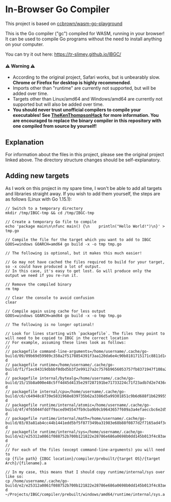 # In-Browser Go Compiler

This project is based on [ccbrown/wasm-go-playground](https://github.com/ccbrown/wasm-go-playground)

This is the Go compiler ("gc") compiled for WASM, running in your browser! It can be used to compile Go programs without the need to install anything on your computer.

You can try it out here: https://tr-slimey.github.io/IBGC/

#### ⚠️ Warning ⚠️

- According to the original project, Safari works, but is unbearably slow. **Chrome or Firefox for desktop is highly recommended**.
- Imports other than "runtime" are currently not supported, but will be added over time.
- Targets other than Linux/amd64 and Windows/amd64 are currently not supported but will also be added over time.
- **You should never trust unofficial compilers to compile your executables! See [TheKenThompsonHack](https://wiki.c2.com/?TheKenThompsonHack) for more information. You are encouraged to replace the binary compiler in this repository with one compiled from source by yourself!**

## Explanation

For information about the files in this project, please see the original project linked above. The directory structure changes should be self-explanatory.

## Adding new targets

As I work on this project in my spare time, I won't be able to add all targets and libraries straight away. If you wish to add them yourself, the steps are
as follows (Linux with Go 1.15.1):

    // Switch to a temporary directory
    mkdir /tmp/IBGC-tmp && cd /tmp/IBGC-tmp

    // Create a temporary Go file to compile
    echo 'package main\n\nfunc main() {\n    println("Hello World!")\n}' > tmp.go

    // Compile the file for the target which you want to add to IBGC
    GOOS=windows GOARCH=amd64 go build -x -o tmp tmp.go

    // The following is optional, but it makes this much easier!

    // Go may not have cached the files required to build for your target, so -x could have produced a lot of output.
    // In this case, it's easy to get lost. Go will produce only the output we need if you re-run it.

    // Remove the compiled binary
    rm tmp

    // Clear the console to avoid confusion
    clear

    // Compile again using cache for less output
    GOOS=windows GOARCH=amd64 go build -x -o tmp tmp.go

    // The following is no longer optional!

    // Look for lines starting with `packagefile`. The files they point to will need to be copied to IBGC in the correct location
    // For example, assuming these lines look as follows:
    //
    // packagefile command-line-arguments=/home/username/.cache/go-build/09/09b69d59989c358a2f5178854391f3aa120da6e4c90b8181715171c8811d1c4b-d
    // packagefile runtime=/home/username/.cache/go-build/f1/f1ec84319dbbbf0dbd5b3f2e99127a2c7576b9656053757fb8371947f108a220-d
    // packagefile internal/bytealg=/home/username/.cache/go-build/15/15b8a000e48c5ff4d45d4135e297287191be71733224c71f23adb7d2e7436c71-d
    // packagefile internal/cpu=/home/username/.cache/go-build/c6/c64948c8739e5831968e839735b62a3386d5a99301851c9b6d688f1b62995506-d
    // packagefile runtime/internal/atomic=/home/username/.cache/go-build/4f/4f65044fddff9aced945547fb9cba9b9cb9643657f609a3a4efaeccbc6e2d5cc-d
    // packagefile runtime/internal/math=/home/username/.cache/go-build/03/03a81ab4cc44b1441edd5bf5f877349ba31983e68b88f0877d2f7165ad4f3cec-d
    // packagefile runtime/internal/sys=/home/username/.cache/go-build/e2/e25312a0861f088752b700b121822e28786e686a0698b0dd145b013f4c83aed2-d
    //
    // For each of the files (except command-line-arguments) you will need to
    cp {file path} {IBGC location}/compiler/prebuilt/{target OS}/{target Arch}/{filename}.a

    // In my case, this means that I should copy runtime/internal/sys over like so:
    cp /home/username/.cache/go-build/e2/e25312a0861f088752b700b121822e28786e686a0698b0dd145b013f4c83aed2-d ~/Projects/IBGC/compiler/prebuilt/windows/amd64/runtime/internal/sys.a